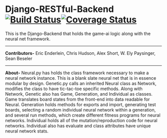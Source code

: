 # Django-RESTful-Backend[![Build Status](https://travis-ci.org/ESCAE/Django-RESTful-Backend.svg?branch=master)](https://travis-ci.org/ESCAE/Django-RESTful-Backend)[![Coverage Status](https://coveralls.io/repos/github/ESCAE/Django-RESTful-Backend/badge.svg?branch=master)](https://coveralls.io/github/ESCAE/Django-RESTful-Backend?branch=master)
This is the Django-Backend that holds the game-ai logic along with the neural net framework.
***
**Contributors-**
Eric Enderlein, Chris Hudson, Alex Short, W. Ely Paysinger, Sean Beseler
***
**About-**
Neural.py has holds the class framework necessary to make a neural network instance. This is a blank slate neural net that is in essence modular by design.
Genetic.py calls an inherited Neural class as Network, modifies the class to have tic-tac-toe specific methods. Along with Network, Genetic also has Game, Generation, and Individual as classes. Game translates board states from the front-end into data readable for Neural. Generation holds methods for exports and import, generating test boards, selecting a random individual neural network within a generation, and several run methods, which create different fitness programs for neural networks. Individual holds all of the mutation/reproduction code for neural networks. Individual also has evaluate and class attributes have unique neural network stats.
